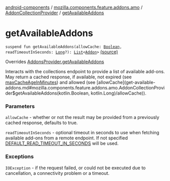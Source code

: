 [android-components](../../index.md) / [mozilla.components.feature.addons.amo](../index.md) / [AddonCollectionProvider](index.md) / [getAvailableAddons](./get-available-addons.md)

# getAvailableAddons

`suspend fun getAvailableAddons(allowCache: `[`Boolean`](https://kotlinlang.org/api/latest/jvm/stdlib/kotlin/-boolean/index.html)`, readTimeoutInSeconds: `[`Long`](https://kotlinlang.org/api/latest/jvm/stdlib/kotlin/-long/index.html)`?): `[`List`](https://kotlinlang.org/api/latest/jvm/stdlib/kotlin.collections/-list/index.html)`<`[`Addon`](../../mozilla.components.feature.addons/-addon/index.md)`>` [(source)](https://github.com/mozilla-mobile/android-components/blob/master/components/feature/addons/src/main/java/mozilla/components/feature/addons/amo/AddonCollectionProvider.kt#L74)

Overrides [AddonsProvider.getAvailableAddons](../../mozilla.components.feature.addons/-addons-provider/get-available-addons.md)

Interacts with the collections endpoint to provide a list of available
add-ons. May return a cached response, if available, not expired (see
[maxCacheAgeInMinutes](#)) and allowed (see [allowCache](get-available-addons.md#mozilla.components.feature.addons.amo.AddonCollectionProvider$getAvailableAddons(kotlin.Boolean, kotlin.Long)/allowCache)).

### Parameters

`allowCache` - whether or not the result may be provided
from a previously cached response, defaults to true.

`readTimeoutInSeconds` - optional timeout in seconds to use when fetching
available add-ons from a remote endpoint. If not specified [DEFAULT_READ_TIMEOUT_IN_SECONDS](#)
will be used.

### Exceptions

`IOException` - if the request failed, or could not be executed due to cancellation,
a connectivity problem or a timeout.